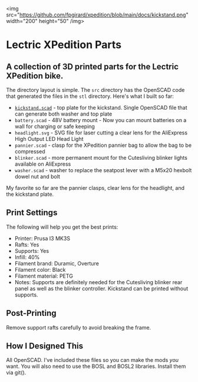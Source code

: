 <img src="https://github.com/fpgirard/xpedition/blob/main/docs/kickstand.png" width="200" height="50" /img>
# Lectric XPedition Parts

## A collection of 3D printed parts for the Lectric XPedition bike.  

The directory layout is simple.  The <code>src</code> directory has the OpenSCAD code that generated the files in the <code>stl</code> directory.  Here's what I built so far:

  * [<code>kickstand.scad</code>](https://github.com/fpgirard/xpedition/blob/main/stl/kickstand.stl) - top plate for the kickstand.  Single OpenSCAD file that can generate both washer and top plate
  * <code>battery.scad</code> - 48V battery mount - Now you can mount batteries on a wall for charging or safe keeping
  * <code>headlight.svg</code> - SVG file for laser cutting a clear lens for the AliExpress High Output LED Head Light
  * <code>pannier.scad</code> - clasp for the XPedition pannier bag to allow the bag to be compressed
  * <code>blinker.scad</code> - more permanent mount for the Cutesliving blinker lights available on AliExpress
  * <code>washer.scad</code> - washer to replace the seatpost lever with a M5x20 hexbolt dowel nut and bolt

My favorite so far are the pannier clasps, clear lens for the headlight, and the kickstand plate.  

## Print Settings

The following will help you get the best prints:

  * Printer: Prusa I3 MK3S
  * Rafts: Yes
  * Supports: Yes
  * Infill: 40%
  * Filament brand: Duramic, Overture
  * Filament color: Black
  * Filament material: PETG
  * Notes: Supports are definitely needed for the Cutesliving blinker rear panel as well as the blinker controller.  Kickstand can be printed without supports.

## Post-Printing
Remove support rafts carefully to avoid breaking the frame.

## How I Designed This
All OpenSCAD. I've included these files so you can make the mods _you_ want.  You will also need to use the BOSL and BOSL2 libraries.  Install them via git().


